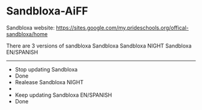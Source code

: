 # Sandbloxa-AiFF

Sandbloxa website:
https://sites.google.com/my.prideschools.org/offical-sandbloxa/home

There are 3 versions of sandbloxa
 Sandbloxa
 Sandbloxa NIGHT
 Sandbloxa EN/SPANISH
 
 ----------------------
 - Stop updating Sandbloxa
 - Done
 - Realease Sandbloxa NIGHT
 - 
 - Keep updating Sandbloxa EN/SPANISH
 - Done

